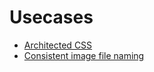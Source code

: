 # Usecases

- [Architected CSS](/docs/configuration/usecases/architected-css)
- [Consistent image file naming](/docs/configuration/usecases/consistent-image-file-naming)
